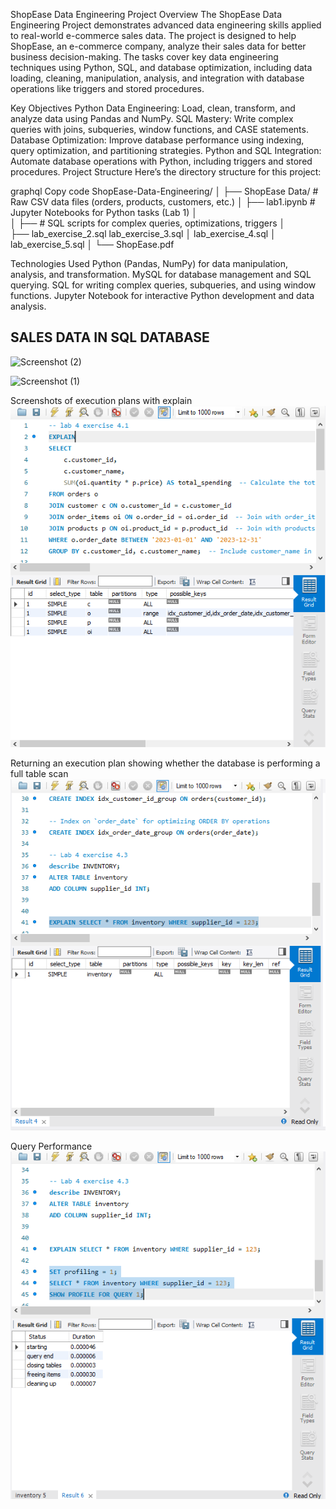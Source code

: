  ShopEase Data Engineering Project
 Overview
The ShopEase Data Engineering Project demonstrates advanced data engineering skills applied to real-world e-commerce sales data. The project is designed to help ShopEase, an e-commerce company, analyze their sales data for better business decision-making. The tasks cover key data engineering techniques using Python, SQL, and database optimization, including data loading, cleaning, manipulation, analysis, and integration with database operations like triggers and stored procedures.

Key Objectives
Python Data Engineering: Load, clean, transform, and analyze data using Pandas and NumPy.
SQL Mastery: Write complex queries with joins, subqueries, window functions, and CASE statements.
Database Optimization: Improve database performance using indexing, query optimization, and partitioning strategies.
Python and SQL Integration: Automate database operations with Python, including triggers and stored procedures.
Project Structure
Here’s the directory structure for this project:

graphql
Copy code
ShopEase-Data-Engineering/
│
├── ShopEase Data/              # Raw CSV data files (orders, products, customers, etc.)
│
├──  lab1.ipynb                 # Jupyter Notebooks for Python tasks (Lab 1)
│    
│
├──                        # SQL scripts for complex queries, optimizations, triggers
│    
├──  lab_exercise_2.sql
      lab_exercise_3.sql
│    lab_exercise_4.sql
│    lab_exercise_5.sql
│
└── ShopEase.pdf

Technologies Used
Python (Pandas, NumPy) for data manipulation, analysis, and transformation.
MySQL for database management and SQL querying.
SQL for writing complex queries, subqueries, and using window functions.
Jupyter Notebook for interactive Python development and data analysis.

## SALES DATA IN SQL DATABASE
![Screenshot (2)](https://github.com/user-attachments/assets/135f645c-a0a0-43e0-bcdd-8cc71f0340e3)


![Screenshot (1)](https://github.com/user-attachments/assets/747f1aad-21ba-4286-bf19-8cddd83366c7)


Screenshots of execution plans with explain
![alt text](image.png)

Returning an execution plan showing whether the database is performing a full table scan
![alt text](image-1.png)

Query Performance
![alt text](image-2.png)
